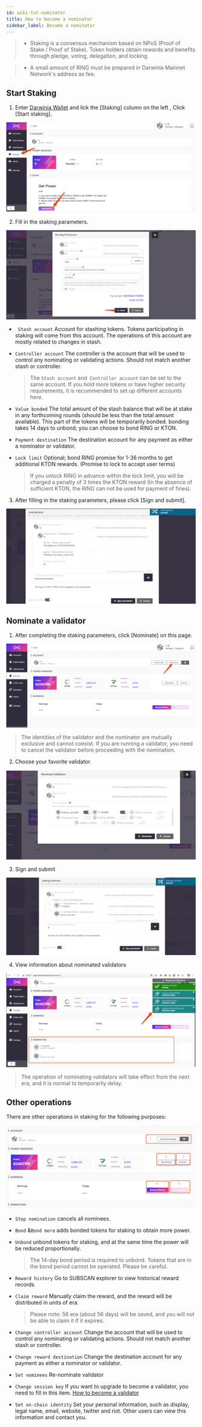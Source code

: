 ```yaml
---
id: wiki-tut-nominator
title: How to become a nominator
sidebar_label: Become a nominator
---
```

> - Staking is a consensus mechanism based on NPoS (Proof of Stake / Proof of Stake). Token holders obtain rewards and benefits through pledge, voting, delegation, and locking.

> - A small amount of RING must be prepared in  Darwinia Mainnet Network's address as fee.



## Start Staking

1. Enter [Darwinia Wallet](https://apps.darwinia.network) and lick the [Staking] column on the left , Click [Start staking].

  ![nominate-1-en](assets/nominate-1-en.png)

2. Fill in the staking parameters.

  ![nominate-2-en](assets/nominate-2-en.png)

- ` Stash account` Account for stashing tokens. Tokens participating in staking will come from this account. The operations of this account are mostly related to changes in stash.

- `Controller account`  The controller is the account that will be used to control any nominating or validating actions. Should not match another stash or controller.

    > The `Stash account` and` Controller account` can be set to the same account. If you hold more tokens or have higher security requirements, it is recommended to set up different accounts here.

- `Value bonded` The total amount of the stash balance that will be at stake in any forthcoming rounds (should be less than the total amount available).  This part of the tokens will be temporarily bonded. bonding takes 14 days to unbond; you can choose to bond RING or KTON.

- `Payment destination` The destination account for any payment as either a nominator or validator.

- `Lock limit` Optional; bond RING promise for 1-36 months to get additional KTON rewards. (Promise to lock to accept user terms)

    > If you unlock RING in advance within the lock limit, you will be charged  a penalty of 3 times the KTON reward (In the absence of sufficient KTON, the RING can not be used for payment of fines).

3. After filling in the staking parameters, please click [Sign and submit].

![nominate-3-en](assets/nominate-3-en.png)


## Nominate a validator

1. After completing the staking parameters, click [Nominate] on this page.

![nominate-4-en](assets/nominate-4-en.png)

> The identities of the validator and the nominator are mutually exclusive and cannot coexist. If you are running a validator, you need to cancel the validator before proceeding with the nomination.

2. Choose your favorite validator.

![nominate-5-en](assets/nominate-5-en.png)


3. Sign and submit

![nominate-6-en](assets/nominate-6-en.png)

4. View information about nominated validators

![nominate-7-en](assets/nominate-7-en.png)


> The operation of nominating validators will take effect from the next era, and it is normal to temporarily delay.



## Other operations

There are other operations in staking for the following purposes:

![nominate-8-en](assets/nominate-8-en.png)


- `Stop nomination` cancels all nominees.

- `Bond` &`Bond more` adds bonded tokens for staking to obtain more power.

- `Unbond` unbond tokens for staking, and at the same time the power will be reduced proportionally.

  > The 14-day bond period is required to unbond. Tokens that are in the bond period cannot be operated. Please be careful.

- `Reward history` Go to SUBSCAN explorer to view historical reward records

- `Claim reward` Manually claim the reward, and the reward will be distributed in units of era.

  > Please note: 56 era (about 56 days) will be saved, and you will not be able to claim it if it expires.

- `Change controller account` Change the account  that will be used to control any nominating or validating actions. Should not match another stash or controller.
- `Change reward destination` Change the destination account for any payment as either a nominator or validator.
- `Set nominees` Re-nominate validator
- `Change session key` If you want to upgrade to become a validator, you need to fill in this item. [How to become a validator](https://docs.darwinia.network/docs/en/wiki-tut-validator)
- `Set on-chain identity` Set your personal information, such as display, legal name, email, website, twitter and riot. Other users can view this information and contact you.


